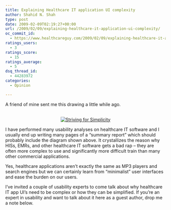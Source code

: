 ```yaml
---
title: Explaining Healthcare IT application UI complexity
author: Shahid N. Shah
type: post
date: 2009-02-09T02:19:27+00:00
url: /2009/02/09/explaining-healthcare-it-application-ui-complexity/
oc_commit_id:
  - https://www.healthcareguy.com/2009/02/09/explaining-healthcare-it-application-ui-complexity/1478770435
ratings_users:
  - 3
ratings_score:
  - 15
ratings_average:
  - 5
dsq_thread_id:
  - 44283972
categories:
  - Opinion

---
```

A friend of mine sent me this drawing a little while ago. 

<center>
  <br /> <a href="http://stuffthathappens.com/blog/2008/03/05/simplicity/"><img src="http://stuffthathappens.com/blog/uploads/2008/03/simplicity.png" alt="Striving for Simplicity" border="0" /></a><br />
</center>

I have performed many usability analyses on healthcare IT software and I usually end up writing many pages of a “summary report” which should probably include the diagram shown above. It crystallizes the reason why HISs, EMRs, and other healthcare IT software gets a bad rap – they are often more complex to use and significantly more difficult train than many other commercial applications. 

Yes, healthcare applications aren’t exactly the same as MP3 players and search engines but we can certainly learn from “minimalist” user interfaces and ease the burden on our users.

I’ve invited a couple of usability experts to come talk about why healthcare IT app UI’s need to be complex or how they can be simplified. If you’re an expert in usability and want to talk about it here as a guest author, drop me a note below.